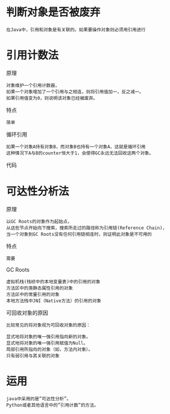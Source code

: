 

# 判断对象是否被废弃

    在Java中，引用和对象是有关联的。如果要操作对象则必须用引用进行



# 引用计数法


原理

    对象维护一个引用计数器，
    如果一个对象增加了一个引用与之相连，则将引用值加一，反之减一。
    如果引用值变为0，则说明该对象已经被废弃。

特点

    简单

循环引用

    如果一个对象A持有对象B，而对象B也持有一个对象A，这就是循环引用
    这种情况下A与B的counter恒大于1，会使得GC永远无法回收这两个对象。

代码



# 可达性分析法

原理

    以GC Roots的对象作为起始点，
    从这些节点开始向下搜索，搜索所走过的路径称为引用链(Reference Chain)，
    当一个对象到GC Roots没有任何引用链相连时，则证明此对象是不可用的

特点

    需要

GC Roots

    虚拟机栈(栈桢中的本地变量表)中的引用的对象
    方法区中的类静态属性引用的对象
    方法区中的常量引用的对象
    本地方法栈中JNI（Native方法）的引用的对象

可回收对象的原因

    比较常见的将对象视为可回收对象的原因：

    显式地将对象的唯一强引用指向新的对象。
    显式地将对象的唯一强引用赋值为Null。
    局部引用所指向的对象（如，方法内对象）。
    只有弱引用与其关联的对象


# 运用

    java中采用的是”可达性分析”。
    Python或者其他语言中的”引用计数”的方法。 
    
 

 
